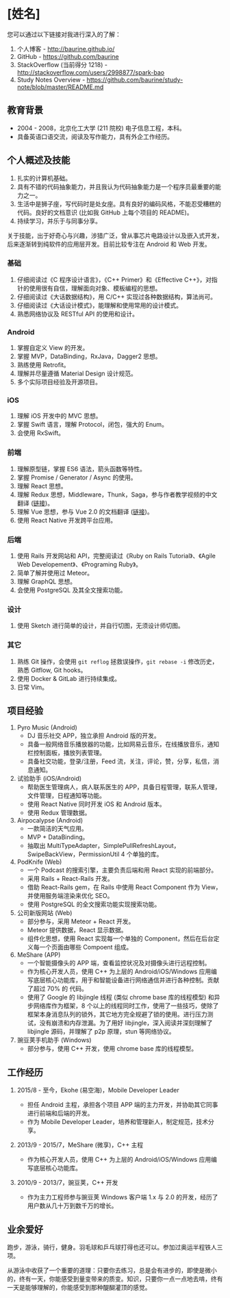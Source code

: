# [姓名]

您可以通过以下链接对我进行深入的了解：

1. 个人博客 - <http://baurine.github.io/>
1. GitHub - <https://github.com/baurine>
1. StackOverflow (当前得分 1218) - <http://stackoverflow.com/users/2998877/spark-bao>
1. Study Notes Overview - <https://github.com/baurine/study-note/blob/master/README.md>

## 教育背景

- 2004 - 2008，北京化工大学 (211 院校) 电子信息工程，本科。
- 具备英语口语交流，阅读及写作能力，具有外企工作经历。

## 个人概述及技能

1. 扎实的计算机基础。
1. 具有不错的代码抽象能力，并且我认为代码抽象能力是一个程序员最重要的能力之一。
1. 生活中是狮子座，写代码时是处女座。具有良好的编码风格，不能忍受糟糕的代码。良好的文档意识 (比如我 GitHub 上每个项目的 README)。
1. 持续学习，并乐于与同事分享。

关于技能，出于好奇心与兴趣，涉猎广泛，曾从事芯片电路设计以及嵌入式开发，后来逐渐转到纯软件的应用层开发。目前比较专注在 Android 和 Web 开发。

### 基础

1. 仔细阅读过《C 程序设计语言》，《C++ Primer》和《Effective C++》，对指针的使用很有自信，理解面向对象、模板编程的思想。
1. 仔细阅读过《大话数据结构》，用 C/C++ 实现过各种数据结构，算法尚可。
1. 仔细阅读过《大话设计模式》，能理解和使用常用的设计模式。
1. 熟悉网络协议及 RESTful API 的使用和设计。

### Android

1. 掌握自定义 View 的开发。
1. 掌握 MVP，DataBinding，RxJava，Dagger2 思想。
1. 熟练使用 Retrofit。
1. 理解并尽量遵循 Material Design 设计规范。
1. 多个实际项目经验及开源项目。

### iOS

1. 理解 iOS 开发中的 MVC 思想。
1. 掌握 Swift 语言，理解 Protocol，闭包，强大的 Enum。
1. 会使用 RxSwift。

### 前端

1. 理解原型链，掌握 ES6 语法，箭头函数等特性。
1. 掌握 Promise / Generator / Async 的使用。
1. 理解 React 思想。
1. 理解 Redux 思想，Middleware，Thunk，Saga，参与作者教学视频的中文翻译 ([链接](https://github.com/Mr-Wiredancer/getting-started-with-redux))。
1. 理解 Vue 思想，参与 Vue 2.0 的文档翻译 ([链接](https://github.com/hayeah/vuejs.org))。
1. 使用 React Native 开发跨平台应用。

### 后端

1. 使用 Rails 开发网站和 API，完整阅读过《Ruby on Rails Tutorial》、《Agile Web Developement》、《Programing Ruby》。
1. 简单了解并使用过 Meteor。
1. 理解 GraphQL 思想。
1. 会使用 PostgreSQL 及其全文搜索功能。

### 设计

1. 使用 Sketch 进行简单的设计，并自行切图，无须设计师切图。

### 其它

1. 熟练 Git 操作，会使用 `git reflog` 拯救误操作，`git rebase -i` 修改历史，熟悉 Gitflow, Git hooks。
1. 使用 Docker & GitLab 进行持续集成。
1. 日常 Vim。

## 项目经验

1. Pyro Music (Android)
   - DJ 音乐社交 APP，独立承担 Android 版的开发。
   - 具备一般网络音乐播放器的功能，比如网易云音乐，在线播放音乐，通知栏控制面板，播放列表管理。
   - 具备社交功能，登录/注册，Feed 流，关注，评论，赞，分享，私信，消息通知。
1. 试验助手 (iOS/Android)
   - 帮助医生管理病人，病人联系医生的 APP，具备日程管理，联系人管理，文件管理，日程通知等功能。
   - 使用 React Native 同时开发 iOS 和 Android 版本。
   - 使用 Redux 管理数据。
1. Airpocalypse (Android)
   - 一款简洁的天气应用。
   - MVP + DataBinding。
   - 抽取出 MultiTypeAdapter，SimplePullRefreshLayout，SwipeBackView，PermissionUtil 4 个单独的库。
1. PodKnife (Web)
   - 一个 Podcast 的搜索引擎，主要负责后端和用 React 实现的前端部分。
   - 采用 Rails + React-Rails 开发。
   - 借助 React-Rails gem，在 Rails 中使用 React Component 作为 View，并使用服务端渲染来优化 SEO。
   - 使用 PostgreSQL 的全文搜索功能实现搜索功能。
1. 公司新版网站 (Web)
   - 部分参与，采用 Meteor + React 开发。
   - Meteor 提供数据，React 显示数据。
   - 组件化思想，使用 React 实现每一个单独的 Component，然后在后台定义每一个页面由哪些 Compoent 组成。
1. MeShare (APP)
   - 一个智能摄像头的 APP 端，查看监控状况及对摄像头进行远程控制。
   - 作为核心开发人员，使用 C++ 为上层的 Android/iOS/Windows 应用编写底层核心功能库，用于和智能设备进行网络通信并进行各种控制。贡献了超过 70% 的 代码。
   - 使用了 Google 的 libjingle 线程 (类似 chrome base 库的线程模型) 和异步网络库作为框架，8 个以上的线程同时工作，使用了一些技巧，使除了框架本身消息队列的锁外，其它地方完全规避了锁的使用。进行压力测试，没有崩溃和内存泄漏。为了用好 libjingle，深入阅读并深刻理解了 libjingle 源码，并理解了 p2p 原理，stun 等网络协议。
1. 豌豆荚手机助手 (Windows)
   - 部分参与，使用 C++ 开发，使用 chrome base 库的线程模型。

## 工作经历

1. 2015/8 - 至今，Ekohe (易空海)，Mobile Developer Leader
   - 担任 Android 主程，承担各个项目 APP 端的主力开发，并协助其它同事进行前端和后端的开发。
   - 作为 Mobile Developer Leader，培养和管理新人，制定规范，技术分享。

1. 2013/9 - 2015/7，MeShare (微享)，C++ 主程
   - 作为核心开发人员，使用 C++ 为上层的 Android/iOS/Windows 应用编写底层核心功能库。

1. 2010/9 - 2013/7，豌豆荚，C++ 开发
   - 作为主力工程师参与豌豆荚 Windows 客户端 1.x 与 2.0 的开发，经历了用户数从几十万到数千万的增长。

## 业余爱好

跑步，游泳，骑行，健身。羽毛球和乒乓球打得也还可以。参加过奥运半程铁人三项。

从游泳中收获了一个重要的道理：只要你去练习，总是会有进步的，即使是微小的，终有一天，你能感受到量变带来的质变。知识，只要你一点一点地去啃，终有一天是能够理解的，你能感受到那种醍醐灌顶的感觉。
